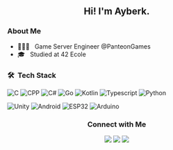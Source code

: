 <h2 align="center">Hi! I'm Ayberk.</h2>

<h3>About Me</h3>

- 👨🏻‍💻 &nbsp; Game Server Engineer @PanteonGames
- 🎓 &nbsp; Studied at 42 Ecole
  
<h3> 🛠 &nbsp;Tech Stack</h3>

![C](https://img.shields.io/badge/-C-111111?style=for-the-badge&logo=c)
![CPP](https://img.shields.io/badge/-C++-111111?style=for-the-badge&logo=cplusplus)
![C#](https://img.shields.io/badge/-C%23-111111?style=for-the-badge&logo=csharp)
![Go](https://img.shields.io/badge/-Go-111111?style=for-the-badge&logo=go)
![Kotlin](https://img.shields.io/badge/-Kotlin-111111?style=for-the-badge&logo=kotlin)
![Typescript](https://img.shields.io/badge/-Typescript-111111?style=for-the-badge&logo=typescript)
![Python](https://img.shields.io/badge/-Python-111111?style=for-the-badge&logo=python)

![Unity](https://img.shields.io/badge/-Unity-111111?style=for-the-badge&logo=Unity)
![Android](https://img.shields.io/badge/-Android-111111?style=for-the-badge&logo=android)
![ESP32](https://img.shields.io/badge/-ESP32-111111?style=for-the-badge&logo=espressif)
![Arduino](https://img.shields.io/badge/-Arduino-111111?style=for-the-badge&logo=arduino)


<h3 align="center">Connect with Me</h3>
<p align="center">
  <a href="https://www.linkedin.com/in/cryonayes"><img src="https://img.shields.io/badge/-LinkedIn-0077B5?style=flat-square&logo=Linkedin&logoColor=white"/></a>
  <a href="https://www.twitter.com/cryonayes"><img src="https://img.shields.io/badge/-Twitter-0077B5?style=flat-square&logo=Twitter&logoColor=white"/></a>
  <a href="mailto:cryonayes@gmail.com"><img src="https://img.shields.io/badge/-Gmail-D14836?style=flat-square&logo=Gmail&logoColor=white"/></a>
</p>
